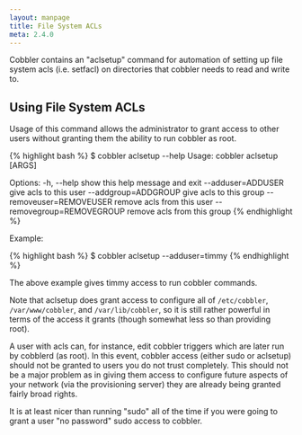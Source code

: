 ```yaml
---
layout: manpage
title: File System ACLs
meta: 2.4.0
---
```



Cobbler contains an "aclsetup" command for automation of setting up file system acls (i.e. setfacl) on directories that cobbler needs to read and write to.

## Using File System ACLs

Usage of this command allows the administrator to grant access to other users without granting them the ability to run cobbler as root.

{% highlight bash %}
$ cobbler aclsetup --help
Usage: cobbler aclsetup  [ARGS]

Options:
  -h, --help            show this help message and exit
  --adduser=ADDUSER     give acls to this user
  --addgroup=ADDGROUP   give acls to this group
  --removeuser=REMOVEUSER
                        remove acls from this user
  --removegroup=REMOVEGROUP
                        remove acls from this group
{% endhighlight %}

Example:

{% highlight bash %}
$ cobbler aclsetup --adduser=timmy
{% endhighlight %}

The above example gives timmy access to run cobbler commands.

Note that aclsetup does grant access to configure all of `/etc/cobbler`, `/var/www/cobbler`, and `/var/lib/cobbler`, so it is still rather powerful in terms of the access it grants (though somewhat less so than providing root).

A user with acls can, for instance, edit cobbler triggers which are later run by cobblerd (as root). In this event, cobbler access (either sudo or aclsetup) should not be granted to users you do not trust completely. This should not be a major problem as in giving them access to configure future aspects of your network (via the provisioning server) they are already being granted fairly broad rights.

It is at least nicer than running "sudo" all of the time if you were going to grant a user "no password" sudo access to cobbler.
